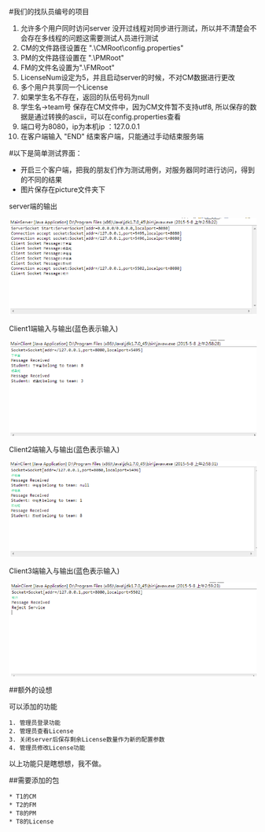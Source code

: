 #我们的找队员编号的项目

1. 允许多个用户同时访问server 没开过线程对同步进行测试，所以并不清楚会不会存在多线程的问题这需要测试人员进行测试
2. CM的文件路径设置在 ".\CMRoot\config.properties"
3. PM的文件路径设置在 ".\PMRoot\"
4. FM的文件名设置为".\FMRoot"
5. LicenseNum设定为5，并且启动server的时候，不对CM数据进行更改
6. 多个用户共享同一个License
7. 如果学生名不存在，返回的队伍号码为null
8. 学生名->team号 保存在CM文件中，因为CM文件暂不支持utf8, 所以保存的数据是通过转换的ascii，可以在config.properties查看
9. 端口号为8080，ip为本机ip ：127.0.0.1
10. 在客户端输入 "END" 结束客户端，只能通过手动结束服务端

#以下是简单测试界面：

* 开启三个客户端，把我的朋友们作为测试用例，对服务器同时进行访问，得到的不同的结果
* 图片保存在picture文件夹下

server端的输出

<img alt="server端的输出" src="https://github.com/TJSoftwareReuse/2012T08/blob/master/Project_get_Team_Num/reuse_server/Picture_For_Project/MainServer.png" >

Client1端输入与输出(蓝色表示输入)

<img alt="Client1" src="https://github.com/TJSoftwareReuse/2012T08/blob/master/Project_get_Team_Num/reuse_server/Picture_For_Project/MainClient1.png">

Client2端输入与输出(蓝色表示输入)

<img alt="Client1" src="https://github.com/TJSoftwareReuse/2012T08/blob/master/Project_get_Team_Num/reuse_server/Picture_For_Project/MainClient2.png" >

Client3端输入与输出(蓝色表示输入)

<img alt="Client1" src="https://github.com/TJSoftwareReuse/2012T08/blob/master/Project_get_Team_Num/reuse_server/Picture_For_Project/MainClient3.png" >


##额外的设想

可以添加的功能

	1. 管理员登录功能
	2. 管理员查看License
	3. 关闭server后保存剩余License数量作为新的配置参数
	4. 管理员修改License功能

以上功能只是瞎想想，我不做。

##需要添加的包

	* T1的CM
	* T2的FM
	* T8的PM
	* T8的License

